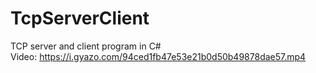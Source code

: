 # TcpServerClient
TCP server and client program in C#\
Video: https://i.gyazo.com/94ced1fb47e53e21b0d50b49878dae57.mp4
